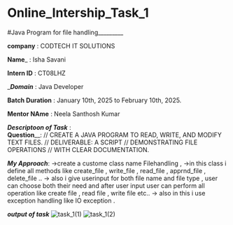 # Online_Intership_Task_1

#Java Program for file handling_________

__company__ : CODTECH IT SOLUTIONS

__Name___ : Isha Savani

____Intern ID____ : CT08LHZ

____Domain___ : Java Developer

____Batch Duration____ : January 10th, 2025 to February 10th, 2025.

____Mentor NAme____ : Neela Santhosh Kumar 

___Descriptoon of Task___ :  
____Question______: // CREATE A JAVA PROGRAM TO READ, WRITE, AND MODIFY TEXT FILES.
// DELIVERABLE: A SCRIPT
// DEMONSTRATING FILE OPERATIONS
// WITH CLEAR DOCUMENTATION.

___My Approach___: 
->create a custome class name Filehandling , 
->in this class i define all methods like create_file , write_file , read_file , apprnd_file , delete_file .. 
-> also i give userinput for both file name and file type , user can choose both their need and after user input user can perform all operation like create file  , read file , write file etc..
-> also in this i use exception handling like IO exception . 

___output of task___
![task_1(1)](https://github.com/user-attachments/assets/e298c675-4ff7-4660-8dd0-3c610ee42b7d)
![task_1(2)](https://github.com/user-attachments/assets/515ebbf6-ef8d-45e9-bd80-4e8609170bd8)





